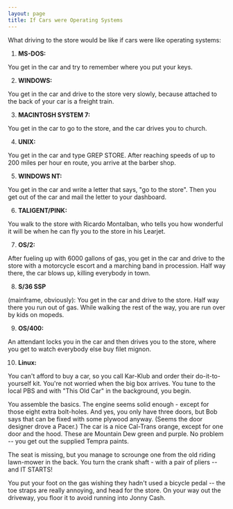 ```yaml
---
layout: page
title: If Cars were Operating Systems
---
```


What driving to the store would be like if cars were like operating systems:

1. **MS-DOS:**

 You get in the car and try to remember where you put your keys.

2. **WINDOWS:**

 You get in the car and drive to the store very slowly, because 
 attached to the back of your car is a freight train.

3. **MACINTOSH SYSTEM 7:**

 You get in the car to go to the store, and the car drives you 
 to church.

4. **UNIX:**

 You get in the car and type GREP STORE. After reaching speeds 
 of up to 200 miles per hour en route, you arrive at the barber shop.

5. **WINDOWS NT:**

 You get in the car and write a letter that says, "go to 
 the store". Then you get out of the car and mail the letter to your dashboard.

6. **TALIGENT/PINK:**

 You walk to the store with Ricardo Montalban, who tells you 
 how wonderful it will be when he can fly you to the store in his Learjet.

7. **OS/2:**

 After fueling up with 6000 gallons of gas, you get in the car 
 and drive to the store with a motorcycle escort and a marching band in procession. 
 Half way there, the car blows up, killing everybody in town.

8. **S/36 SSP**

 (mainframe, obviously): You get in the car and drive to the 
 store. Half way there you run out of gas. While walking the rest of the way, 
 you are run over by kids on mopeds.

9. **OS/400:**
 
 An attendant locks you in the car and then drives you to the 
 store, where you get to watch everybody else buy filet mignon.

10. **Linux:**

  You can't afford to buy a car, so you call Kar-Klub and order 
  their do-it-to-yourself kit. You're not worried when the big box arrives. 
  You tune to the local PBS and with "This Old Car" in the background, 
  you begin.

  You assemble the basics. The engine seems solid enough - except 
  for those eight extra bolt-holes. And yes, you only have three doors, but 
  Bob says that can be fixed with some plywood anyway. (Seems the door designer 
  drove a Pacer.) The car is a nice Cal-Trans orange, except for one door and 
  the hood. These are Mountain Dew green and purple. No problem -- you get out 
  the supplied Tempra paints.

  The seat is missing, but you manage to scrounge one from the 
  old riding lawn-mower in the back. You turn the crank shaft - with a pair 
  of pliers -- and IT STARTS!

  You put your foot on the gas wishing they hadn't used a bicycle 
  pedal -- the toe straps are really annoying, and head for the store. On your 
  way out the driveway, you floor it to avoid running into Jonny Cash.
 